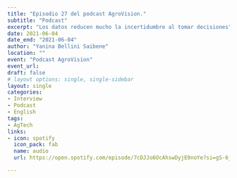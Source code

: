 ```yaml
---
title: "Episodio 27 del podcast AgroVision."
subtitle: "Podcast"
excerpt: "Los datos reducen mucho la incertidumbre al tomar decisiones"
date: 2021-06-04
date_end: "2021-06-04"
author: "Yanina Bellini Saibene"
location: ""
event: "Podcast AgroVision"
event_url: 
draft: false
# layout options: single, single-sidebar
layout: single
categories:
- Interview
- Podcast
- English
tags:
- AgTech
links:
- icon: spotify
  icon_pack: fab
  name: audio 
  url: https://open.spotify.com/episode/7cDJJo6OcAhswDyjE0noYe?si=gS-6jmW2TSGw2tjqcVIW7g

---
```

